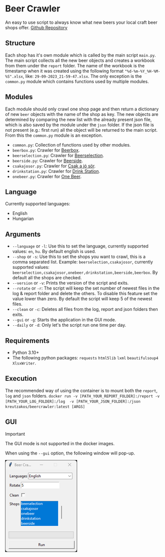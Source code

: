 # Beer Crawler
An easy to use script to always know what new beers your local craft beer shops offer.
[Github Repository](https://github.com/Akos-Kreutz/beer-crawler)

## Structure
Each shop has it's own module which is called by the main script `main.py`. The main script collects all the new beer objects and creates a workbook from them under the `report` folder. The name of the workbook is the timestamp when it was created using the following format `"%d-%m-%Y_%H-%M-%S".xlsx`, like: `29-09-2023_21-59-47.xlsx`. The only exception is the `common.py` module which contains functions used by multiple modules. 

## Modules
Each module should only crawl one shop page and then return a dictionary of new `beer` objects with the name of the shop as key. The new objects are determined by comparing the new list with the already present json file, which is also saved by the module under the `json` folder. If the json file is not present (e.g.: first run) all the object will be returned to the main script. From this the `common.py` module is an exception.
- `common.py`: Collection of functions used by other modules.
- `beerbox.py`: Crawler for [Beerbox](https://beerbox.hu/).
- `beerselection.py`: Crawler for [Beerselection](https://www.beerselection.hu/).
- `beerside.py`: Crawler for [Beerside](https://www.beerside.hu/).
- `csakajosor.py`: Crawler for [Csak a jó sör](https://www.csakajosor.hu/).
- `drinkstation.py`: Crawler for [Drink Station](https://drinkstation.hu/).
- `onebeer.py`: Crawler for [One Beer](https://onebeer.hu/).

## Language
Currently supported languages:
- English
- Hungarian

## Arguments
- `--language` or `-l`: Use this to set the language, currently supported values: `en`, `hu`. By default english is used.
- `--shop` or `-s`: Use this to set the shops you want to crawl, this is a comma separated list. Example: `beerselection,csakajosor`, currently supported values: `beerselection,csakajosor,onebeer,drinkstation,beerside,beerbox`. By default all the shops are checked.
- `--version` or `-v`: Prints the version of the script and exits.
- `--rotate` or `-r`: The script will keep the set number of newest files in the log & report folder and delete the others. To disable this feature set the value lower than zero. By default the script will keep 5 of the newest files.
- `--clean` or `-c`: Deletes all files from the log, report and json folders then exits.
- `--gui` or `-g`: Starts the application in the GUI mode.
- `--daily` or `-d`: Only let's the script run one time per day.

## Requirements
- Python 3.10+
- The following python packages: `requests` `html5lib` `lxml` `beautifulsoup4` `XlsxWriter`.

## Execution
The recommended way of using the container is to mount both the `report`, `log` and `json` folders.
`docker run -v [PATH_YOUR_REPORT_FOLDER]:/report -v [PATH_YOUR_LOG_FOLDER]:/log  -v [PATH_YOUR_JSON_FOLDER]:/json kreutzakos/beercrawler:latest [ARGS]`

## GUI
> [!IMPORTANT]  
> The GUI mode is not supported in the docker images.

When using the `--gui` option, the following window will pop-up.
<p align="left">
  <img title="GUI" alt='GUI' src='https://raw.githubusercontent.com/Akos-Kreutz/beer-crawler/main/docs/images/GUI.png' width="232px" height="297px"></img>
</p>